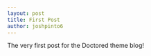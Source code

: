 ```yaml
---
layout: post
title: First Post
author: joshpinto6
---
```


The very first post for the Doctored theme blog!